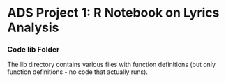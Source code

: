 # ADS Project 1: R Notebook on Lyrics Analysis
 
### Code lib Folder

The lib directory contains various files with function definitions (but only function definitions - no code that actually runs).
